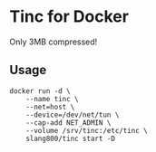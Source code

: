 # Tinc for Docker

Only 3MB compressed!

## Usage
```
docker run -d \
    --name tinc \
    --net=host \
    --device=/dev/net/tun \
    --cap-add NET_ADMIN \
    --volume /srv/tinc:/etc/tinc \
    slang800/tinc start -D
```
